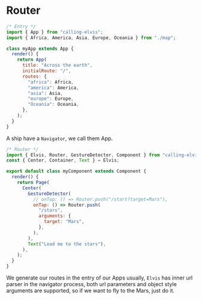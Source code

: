 # Router

```js
/* Entry */
import { App } from "calling-elvis";
import { Africa, America, Asia, Europe, Oceania } from "./map";

class myApp extends App {
  render() {
    return App(
      title: "Across the earth",
      initialRoute: "/",
      routes: {
        "africa": Africa,
        "america": America,
        "asia": Asia,
        "europe": Europe,
        "Oceania": Oceania,
      },
    );
  }
}
```

A ship have a `Navigator`, we call them App.

```js
/* Router */
import { Elvis, Router, GestureDetector, Component } from "calling-elvis";
const { Center, Container, Text } = Elvis;

export default class myComponent extends Component {
  render() {
    return Page(
      Center(
        GestureDetector(
          // onTap: () => Router.push("/start?target=Mars"),
          onTap: () => Router.push(
            "/stars",
            arguments: {
              target: "Mars",
            },
          ),
        ),
        Text("Lead me to the stars"),
      ),
    );
  }
}
```

We generate our routes in the entry of our Apps usually, `Elvis` has inner url parser in the navigator process, both url parameters and object style arguments are supported, so if we want to fly to the Mars, just do it.
